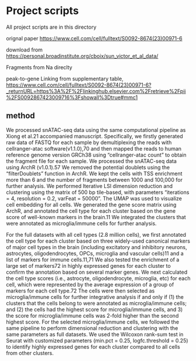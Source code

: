 # Project scripts

All project scripts are in this directory

orignal paper https://www.cell.com/cell/fulltext/S0092-8674(23)00971-6

download from https://personal.broadinstitute.org/cboix/sun_victor_et_al_data/

Fragments from Na direclty

peak-to-gene Linking from supplementary table, https://www.cell.com/cell/fulltext/S0092-8674(23)00971-6?_returnURL=https%3A%2F%2Flinkinghub.elsevier.com%2Fretrieve%2Fpii%2FS0092867423009716%3Fshowall%3Dtrue#mmc1


## method

We processed snATAC-seq data using the same computational pipeline as Xiong et al.21 accompanied manuscript. Specifically, we firstly generated raw data of FASTQ for each sample by demultiplexing the reads with cellranger-atac software(v1.1.0),70 and then mapped the reads to human reference genome version GRCh38 using “cellranger-atac count” to obtain the fragment file for each sample. We processed the snATAC-seq data using ArchR (v1.0.1).57 We removed the potential doublets using the “filterDoublets” function in ArchR. We kept the cells with TSS enrichment more than 6 and the number of fragments between 1000 and 100,000 for further analysis. We performed Iterative LSI dimension reduction and clustering using the matrix of 500 bp tile-based, with parameters “iterations = 4, resolution = 0.2, varFeat = 50000”. The UMAP was used to visualize cell embedding for all cells. We generated the gene score matrix using ArchR, and annotated the cell type for each cluster based on the gene score of well-known markers in the brain.11 We integrated the clusters that were annotated as microglia/immune cells for further analysis.



For the full datasets with all cell types (2.8 million cells), we first annotated the cell type for each cluster based on three widely-used canonical markers of major cell types in the brain (including excitatory and inhibitory neurons, astrocytes, oligodendrocytes, OPCs, microglia and vascular cells)11 and a list of markers for immune cells.11,71 We also tested the enrichment of a large set of markers72 in highly expressed genes for each cluster to confirm the annotation based on several marker genes. We next calculated the cell type scores (i.e., astrocyte, oligodendrocyte, microglia, etc) for each cell, which were represented by the average expression of a group of markers for each cell type.72 The cells were then selected as microglia/immune cells for further integrative analysis if and only if (1) the clusters that the cells belong to were annotated as microglia/immune cells; and (2) the cells had the highest score for microglia/immune cells, and 3) the score for microglia/immune cells was 2-fold higher than the second highest score. For the selected microglia/immune cells, we followed the same pipeline to perform dimensional reduction and clustering with the same parameters as full datasets. We used the Wilcoxon rank-sum test in Seurat with customized parameters (min.pct = 0.25, logfc.threshold = 0.25) to identify highly expressed genes for each cluster compared to all cells from other clusters.